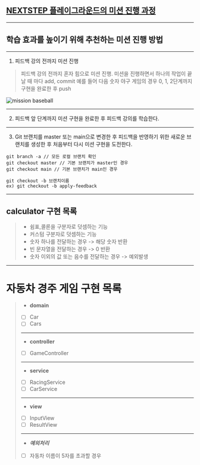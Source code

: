 ## [NEXTSTEP 플레이그라운드의 미션 진행 과정](https://github.com/next-step/nextstep-docs/blob/master/playground/README.md)

---
## 학습 효과를 높이기 위해 추천하는 미션 진행 방법

---
1. 피드백 강의 전까지 미션 진행 
> 피드백 강의 전까지 혼자 힘으로 미션 진행. 미션을 진행하면서 하나의 작업이 끝날 때 마다 add, commit
> 예를 들어 다음 숫자 야구 게임의 경우 0, 1, 2단계까지 구현을 완료한 후 push

![mission baseball](https://raw.githubusercontent.com/next-step/nextstep-docs/master/playground/images/mission_baseball.png)

---
2. 피드백 앞 단계까지 미션 구현을 완료한 후 피드백 강의를 학습한다.

---
3. Git 브랜치를 master 또는 main으로 변경한 후 피드백을 반영하기 위한 새로운 브랜치를 생성한 후 처음부터 다시 미션 구현을 도전한다.

```
git branch -a // 모든 로컬 브랜치 확인
git checkout master // 기본 브랜치가 master인 경우
git checkout main // 기본 브랜치가 main인 경우

git checkout -b 브랜치이름
ex) git checkout -b apply-feedback
```
---
## calculator 구현 목록
> - 쉼표,콜론을 구분자로 덧셈하는 기능
> - 커스텀 구분자로 덧셈하는 기능
> - 숫자 하나를 전달하는 경우 -> 해당 숫자 반환
> - 빈 문자열을 전달하는 경우 -> 0 반환
> - 숫자 이외의 값 또는 음수를 전달하는 경우 -> 예외발생
---
# 자동차 경주 게임 구현 목록
> - __domain__
> - [ ] Car 
> - [ ] Cars 
> ---
> - __controller__
> - [ ] GameController
> ---
> - __service__
> - [ ] RacingService
> - [ ] CarService
> - ---
> - __view__
> - [ ] InputView
> - [ ] ResultView
> - ---
> - ___예외처리___
> - [ ] 자동차 이름이 5자를 초과할 경우